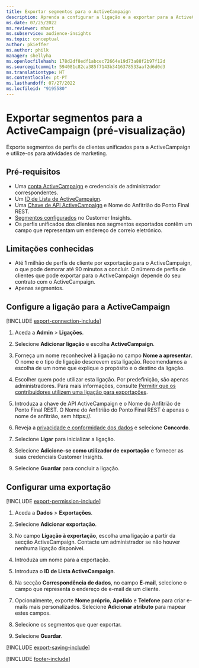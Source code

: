 ```yaml
---
title: Exportar segmentos para o ActiveCampaign
description: Aprenda a configurar a ligação e a exportar para a ActiveCampaign.
ms.date: 07/25/2022
ms.reviewer: mhart
ms.subservice: audience-insights
ms.topic: conceptual
author: pkieffer
ms.author: philk
manager: shellyha
ms.openlocfilehash: 178d2df8edf1abcec72664e19d73a88f2b97f12d
ms.sourcegitcommit: 594081c82ca385f7143b3416378533aaf2d6d0d3
ms.translationtype: HT
ms.contentlocale: pt-PT
ms.lasthandoff: 07/27/2022
ms.locfileid: "9195580"
---
```

# <a name="export-segments-to-activecampaign-preview"></a>Exportar segmentos para a ActiveCampaign (pré-visualização)

Exporte segmentos de perfis de clientes unificados para a ActiveCampaign e utilize-os para atividades de marketing.

## <a name="prerequisites"></a>Pré-requisitos

- Uma [conta ActiveCampaign](https://www.activecampaign.com/) e credenciais de administrador correspondentes.
- Um [ID de Lista de ActiveCampaign](https://help.activecampaign.com/hc/articles/360000030559-How-to-create-a-list-in-ActiveCampaign).
- Uma [Chave de API ActiveCampaign](https://help.activecampaign.com/hc/articles/207317590-Getting-started-with-the-API#how-to-obtain-your-activecampaign-api-url-and-key) e Nome do Anfitrião do Ponto Final REST.
- [Segmentos configurados](segments.md) no Customer Insights.
- Os perfis unificados dos clientes nos segmentos exportados contêm um campo que representam um endereço de correio eletrónico.

## <a name="known-limitations"></a>Limitações conhecidas

- Até 1 milhão de perfis de cliente por exportação para o ActiveCampaign, o que pode demorar até 90 minutos a concluir. O número de perfis de clientes que pode exportar para o ActiveCampaign depende do seu contrato com o ActiveCampaign.
- Apenas segmentos.

## <a name="set-up-connection-to-activecampaign"></a>Configure a ligação para a ActiveCampaign

[!INCLUDE [export-connection-include](includes/export-connection-admn.md)]

1. Aceda a **Admin** > **Ligações**.

1. Selecione **Adicionar ligação** e escolha **ActiveCampaign**.

1. Forneça um nome reconhecível à ligação no campo **Nome a apresentar**. O nome e o tipo de ligação descrevem esta ligação. Recomendamos a escolha de um nome que explique o propósito e o destino da ligação.

1. Escolher quem pode utilizar esta ligação. Por predefinição, são apenas administradores. Para mais informações, consulte [Permitir que os contribuidores utilizem uma ligação para exportações](connections.md#allow-contributors-to-use-a-connection-for-exports).

1. Introduza a chave de API ActiveCampaign e o Nome do Anfitrião de Ponto Final REST. O Nome do Anfitrião do Ponto Final REST é apenas o nome de anfitrião, sem https://.

1. Reveja a [privacidade e conformidade dos dados](connections.md#data-privacy-and-compliance) e selecione **Concordo**.

1. Selecione **Ligar** para inicializar a ligação.

1. Selecione **Adicione-se como utilizador de exportação** e fornecer as suas credenciais Customer Insights.

1. Selecione **Guardar** para concluir a ligação.

## <a name="configure-an-export"></a>Configurar uma exportação

[!INCLUDE [export-permission-include](includes/export-permission.md)]

1. Aceda a **Dados** > **Exportações**.

1. Selecione **Adicionar exportação**.

1. No campo **Ligação à exportação**, escolha uma ligação a partir da secção ActiveCampaign. Contacte um administrador se não houver nenhuma ligação disponível.

1. Introduza um nome para a exportação.

1. Introduza o **ID de Lista ActiveCampaign**.

1. Na secção **Correspondência de dados**, no campo **E-mail**, selecione o campo que representa o endereço de e-mail de um cliente.

1. Opcionalmente, exporte **Nome próprio**, **Apelido** e **Telefone** para criar e-mails mais personalizados. Selecione **Adicionar atributo** para mapear estes campos.

1. Selecione os segmentos que quer exportar.

1. Selecione **Guardar**.

[!INCLUDE [export-saving-include](includes/export-saving.md)]

[!INCLUDE [footer-include](includes/footer-banner.md)]
